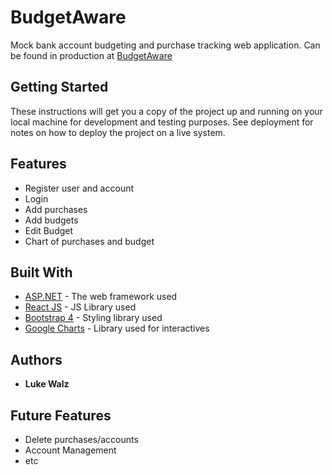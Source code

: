 # BudgetAware

Mock bank account budgeting and purchase tracking web application.
Can be found in production at [BudgetAware](http://budgetaware.azurewebsites.net)

## Getting Started

These instructions will get you a copy of the project up and running on your local machine for development and testing purposes. See deployment for notes on how to deploy the project on a live system.


## Features

* Register user and account
* Login
* Add purchases
* Add budgets
* Edit Budget
* Chart of purchases and budget

## Built With

* [ASP.NET](https://www.asp.net/) - The web framework used
* [React JS](https://reactjs.org/) - JS Library used
* [Bootstrap 4](https://getbootstrap.com/docs/4.0/getting-started/introduction/) - Styling library used
* [Google Charts](https://developers.google.com/chart/) - Library used for interactives

## Authors

* **Luke Walz**

## Future Features

* Delete purchases/accounts
* Account Management
* etc
